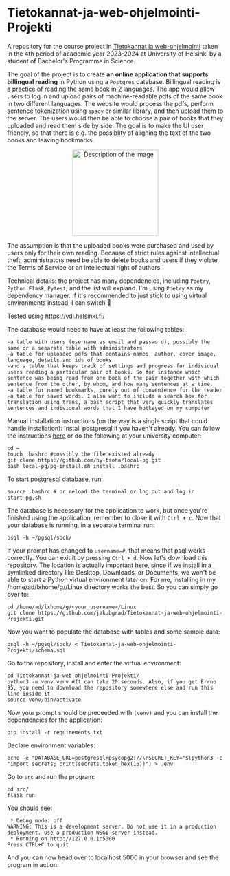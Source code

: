# Tietokannat-ja-web-ohjelmointi-Projekti
A repository for the course project in [Tietokannat ja web-ohjelmointi](https://hy-tsoha.github.io/materiaali/) taken in the 4th period of academic year 2023-2024 at University of Helsinki by a student of Bachelor's Programme in Science.

The goal of the project is to create **an online application that supports billingual reading** in Python using a `Postgres` database. Billingual reading is a practice of reading the same book in 2 languages. The app would allow users to log in and upload pairs of machine-readable pdfs of the same book in two different languages. The website would process the pdfs, perform sentence tokenization using `spacy` or similar library, and then upload them to the server. The users would then be able to choose a pair of books that they uploaded and read them side by side. The goal is to make the UI user friendly, so that there is e.g. the possiblity pf aligning the text of the two books and leaving bookmarks.
<p align="center">
    <img src="https://github.com/jakubgrad/Tietokannat-ja-web-ohjelmointi-Projekti/assets/113715885/52d16808-046b-4268-b40d-c568f68be4ca" width="200px" alt="Description of the image">
</p>


The assumption is that the uploaded books were purchased and used by users only for their own reading. Because of strict rules against intellectual theft, administrators need be able to delete books and users if they violate the Terms of Service or an intellectual right of authors.

Technical details: the project has many dependencies, including `Poetry`, `Python Flask`, `Pytest`, and the list will expland.  I'm using `Poetry` as my dependency manager. If it's recommended to just stick to using virtual environments instead, I can switch :sunflower:

Tested using https://vdi.helsinki.fi/

The database would need to have at least the following tables:
```
-a table with users (username as email and password), possibly the same or a separate table with administrators 
-a table for uploaded pdfs that contains names, author, cover image, language, details and ids of books
-and a table that keeps track of settings and progress for individual users reading a particular pair of books. So for instance which sentence was being read from one book of the pair together with which sentence from the other, by whom, and how many sentences at a time.
-a table for named bookmarks, purely out of convenience for the reader
-a table for saved words. I also want to include a search box for translation using trans, a bash script that very quickly translates sentences and individual words that I have hotkeyed on my computer
```

Manual installation instructions (on the way is a single script that could handle installation):
Install postgresql if you haven't already. You can follow the instructions [here](https://github.com/hy-tsoha/local-pg) or do the following at your university computer:
```
cd ~
touch .bashrc #possibly the file existed already
git clone https://github.com/hy-tsoha/local-pg.git
bash local-pg/pg-install.sh install .bashrc
```
To start postgresql database, run:
```
source .bashrc # or reload the terminal or log out and log in
start-pg.sh  
```
The database is necessary for the application to work, but once you're finished using the application, remember to close it with `Ctrl + c`. Now that your database is running, in a separate terminal run:
```
psql -h ~/pgsql/sock/ 
```
If your prompt has changed to `username=#`, that means that psql works correctly. You can exit it by pressing `Ctrl + d`.
Now let's download this repository. The location is actually important here, since if we install in a symlinked directory like Desktop, Downloads, or Documents, we won't be able to start a Python virtual environment later on. For me, installing in my /home/ad/lxhome/g/<username>/Linux directory works the best. So you can simply go over to: 
```
cd /home/ad/lxhome/g/<your_username>/Linux
git clone https://github.com/jakubgrad/Tietokannat-ja-web-ohjelmointi-Projekti.git
```
Now you want to populate the database with tables and some sample data:
```
psql -h ~/pgsql/sock/ < Tietokannat-ja-web-ohjelmointi-Projekti/schema.sql 
```
Go to the repository, install and enter the virtual environment:
```
cd Tietokannat-ja-web-ohjelmointi-Projekti/
python3 -m venv venv #It can take 20 seconds. Also, if you get Errno 95, you need to download the repository somewhere else and run this line inside it
source venv/bin/activate
```
Now your prompt should be preceeded with `(venv)` and you can install the dependencies for the application:
```
pip install -r requirements.txt      
```
Declare environment variables:
```
echo -e "DATABASE_URL=postgresql+psycopg2://\nSECRET_KEY="$(python3 -c "import secrets; print(secrets.token_hex(16))") > .env
```
Go to `src` and run the program:
```
cd src/
flask run
```
You should see:
```
 * Debug mode: off
WARNING: This is a development server. Do not use it in a production deployment. Use a production WSGI server instead.
 * Running on http://127.0.0.1:5000
Press CTRL+C to quit
```
And you can now head over to localhost:5000 in your browser and see the program in action.
